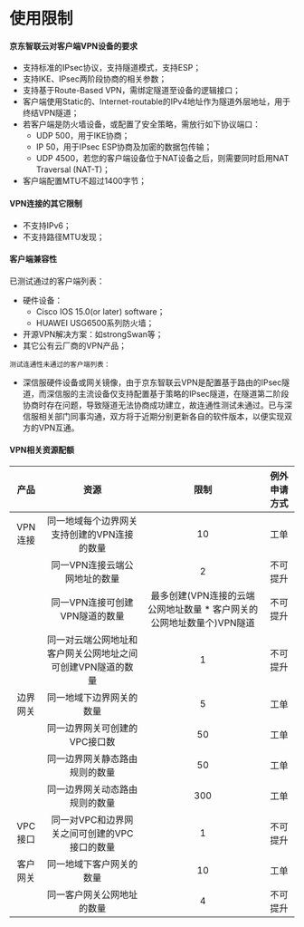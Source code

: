 # 使用限制
#### 京东智联云对客户端VPN设备的要求
* 支持标准的IPsec协议，支持隧道模式，支持ESP；
* 支持IKE、IPsec两阶段协商的相关参数；
* 支持基于Route-Based VPN，需绑定隧道至设备的逻辑接口；
* 客户端使用Static的、Internet-routable的IPv4地址作为隧道外层地址，用于终结VPN隧道；
* 若客户端是防火墙设备，或配置了安全策略，需放行如下协议端口：
  - UDP 500，用于IKE协商；
  - IP 50，用于IPsec ESP协商及加密的数据包传输；
  - UDP 4500，若您的客户端设备位于NAT设备之后，则需要同时启用NAT Traversal (NAT-T)；
* 客户端配置MTU不超过1400字节；


#### VPN连接的其它限制
* 不支持IPv6；
* 不支持路径MTU发现；

#### 客户端兼容性
已测试通过的客户端列表：
  * 硬件设备：
    - Cisco IOS 15.0(or later) software；
    - HUAWEI USG6500系列防火墙；
  * 开源VPN解决方案：如strongSwan等；
  * 其它公有云厂商的VPN产品；


``测试连通性未通过的客户端列表：``
  * 深信服硬件设备或网关镜像，由于京东智联云VPN是配置基于路由的IPsec隧道，而深信服的主流设备仅支持配置基于策略的IPsec隧道，在隧道第二阶段协商时存在问题，导致隧道无法协商成功建立，故连通性测试未通过。已与深信服相关部门同事沟通，双方将于近期分别更新各自的软件版本，以便实现双方的VPN互通。

#### VPN相关资源配额

| 产品 | 资源 | 限制 | 例外申请方式 |
|:---:|:---:|:---:|:---:|
| VPN连接 | 同一地域每个边界网关支持创建的VPN连接的数量 | 10 | 工单 |
|  | 同一VPN连接云端公网地址的数量 | 2 | 不可提升 |
|  | 同一VPN连接可创建VPN隧道的数量 | 最多创建(VPN连接的云端公网地址数量  * 客户网关的公网地址数量个)VPN隧道 | 不可提升 |
|  | 同一对云端公网地址和客户网关公网地址之间可创建VPN隧道的数量 | 1 | 不可提升 |
| 边界网关 | 同一地域下边界网关的数量 | 5 | 工单 |
|  | 同一边界网关可创建的VPC接口数 | 50 | 工单 |
|  | 同一边界网关静态路由规则的数量 | 50 | 工单 |
|  | 同一边界网关动态路由规则的数量 | 300 | 工单 |
| VPC接口 | 同一对VPC和边界网关之间可创建的VPC接口的数量 | 1 | 不可提升 |
| 客户网关 | 同一地域下客户网关的数量 | 10 | 工单 |
|  | 同一客户网关公网地址的数量 | 4 | 不可提升 |
